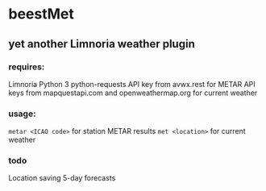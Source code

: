 # beestMet
## yet another Limnoria weather plugin

### requires:
Limnoria
Python 3
python-requests
API key from avwx.rest for METAR
API keys from mapquestapi.com and openweathermap.org for current weather

### usage:
`metar <ICAO code>` for station METAR results
`met <location>` for current weather

### todo
Location saving
5-day forecasts

